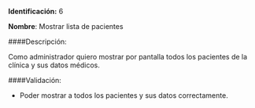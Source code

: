 **Identificación:** 6

**Nombre**: Mostrar lista de pacientes

####Descripción:

Como administrador quiero mostrar por pantalla todos los pacientes de la clínica y sus datos médicos.

####Validación:

* Poder mostrar a todos los pacientes y sus datos correctamente.
